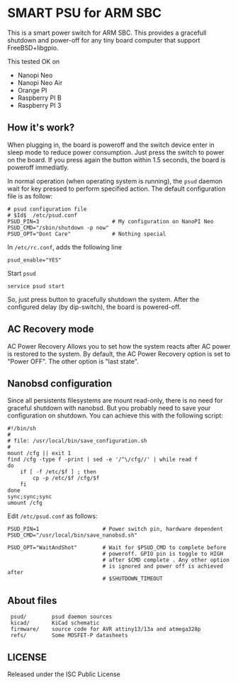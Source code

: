 # SMART PSU for ARM SBC
This is a smart power switch for ARM SBC. This provides a gracefull shutdown and power-off for any tiny board computer that support FreeBSD+libgpio.

This tested OK on 
* Nanopi Neo
* Nanopi Neo Air
* Orange PI
* Raspberry PI B
* Raspberry PI 3

## How it's work?
When plugging in, the board is poweroff and the switch device enter in sleep mode to reduce power consumption.  Just press the switch to power on the board. If you press again the button within 1.5 seconds, the board is poweroff immediatly. 

In normal operation (when operating system is running), the ```psud``` daemon wait for key pressed to perform specified action. The default configuration file is as follow:

```
# psud configuration file
# $Id$  /etc/psud.conf
PSUD_PIN=3                       # My configuration on NanoPI Neo
PSUD_CMD="/sbin/shutdown -p now"	
PSUD_OPT="Dont Care"             # Nothing special
```
In ```/etc/rc.conf```, adds the following line

```
psud_enable="YES"
```
Start ```psud``` 

```
service psud start
```
So, just press button to gracefully shutdown the system. After the configured delay (by dip-switch), the board is powered-off.

## AC Recovery mode
AC Power Recovery
Allows you to set how the system reacts after AC power is restored to the system. By default, the AC Power Recovery option is set to "Power OFF". The other option is "last state".

## Nanobsd configuration
Since all persistents filesystems are mount read-only, there is no need for graceful shutdown with nanobsd. But you probably need to save your configuration on shutdown. You can achieve this with the following script:

```
#!/bin/sh
#
# file: /usr/local/bin/save_configuration.sh
#
mount /cfg || exit 1
find /cfg -type f -print | sed -e '/^\/cfg//' | while read f
do
	if [ -f /etc/$f ] ; then
		cp -p /etc/$f /cfg/$f
	fi
done
sync;sync;sync
umount /cfg
```
Edit ```/etc/psud.conf``` as follows:

```
PSUD_PIN=1                    # Power switch pin, hardware dependent
PSUD_CMD="/usr/local/bin/save_nanobsd.sh"

PSUD_OPT="WaitAndShot"        # Wait for $PSUD_CMD to complete before
                              # poweroff. GPIO pin is toggle to HIGH 
                              # after $CMD complete . Any other option
                              # is ignored and power off is achieved after
                              # $SHUTDOWN_TIMEOUT
```

## About files
```
 psud/        psud daemon sources
 kicad/       KiCad schematic
 firmware/    source code for AVR attiny13/13a and atmega328p
 refs/        Some MOSFET-P datasheets
```

## LICENSE
Released under the ISC Public License
